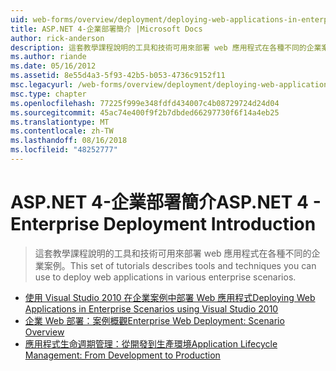 ```yaml
---
uid: web-forms/overview/deployment/deploying-web-applications-in-enterprise-scenarios/index
title: ASP.NET 4-企業部署簡介 |Microsoft Docs
author: rick-anderson
description: 這套教學課程說明的工具和技術可用來部署 web 應用程式在各種不同的企業案例。
ms.author: riande
ms.date: 05/16/2012
ms.assetid: 8e55d4a3-5f93-42b5-b053-4736c9152f11
msc.legacyurl: /web-forms/overview/deployment/deploying-web-applications-in-enterprise-scenarios
msc.type: chapter
ms.openlocfilehash: 77225f999e348fdfd434007c4b08729724d24d04
ms.sourcegitcommit: 45ac74e400f9f2b7dbded66297730f6f14a4eb25
ms.translationtype: MT
ms.contentlocale: zh-TW
ms.lasthandoff: 08/16/2018
ms.locfileid: "48252777"
---
```

<a name="aspnet-4---enterprise-deployment-introduction"></a><span data-ttu-id="6037b-103">ASP.NET 4-企業部署簡介</span><span class="sxs-lookup"><span data-stu-id="6037b-103">ASP.NET 4 - Enterprise Deployment Introduction</span></span>
====================
> <span data-ttu-id="6037b-104">這套教學課程說明的工具和技術可用來部署 web 應用程式在各種不同的企業案例。</span><span class="sxs-lookup"><span data-stu-id="6037b-104">This set of tutorials describes tools and techniques you can use to deploy web applications in various enterprise scenarios.</span></span>


- [<span data-ttu-id="6037b-105">使用 Visual Studio 2010 在企業案例中部署 Web 應用程式</span><span class="sxs-lookup"><span data-stu-id="6037b-105">Deploying Web Applications in Enterprise Scenarios using Visual Studio 2010</span></span>](deploying-web-applications-in-enterprise-scenarios.md)
- [<span data-ttu-id="6037b-106">企業 Web 部署：案例概觀</span><span class="sxs-lookup"><span data-stu-id="6037b-106">Enterprise Web Deployment: Scenario Overview</span></span>](enterprise-web-deployment-scenario-overview.md)
- [<span data-ttu-id="6037b-107">應用程式生命週期管理：從開發到生產環境</span><span class="sxs-lookup"><span data-stu-id="6037b-107">Application Lifecycle Management: From Development to Production</span></span>](application-lifecycle-management-from-development-to-production.md)
